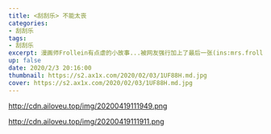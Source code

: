 ```yaml
---
title: <刮刮乐> 不能太丧
categories:
- 刮刮乐
tags: 
- 刮刮乐
excerpt: 漫画师Frollein有点虐的小故事...被网友强行加上了最后一张(ins:mrs.frollein)
up: false
date: 2020/2/3 20:16:00
thumbnail: https://s2.ax1x.com/2020/02/03/1UF88H.md.jpg
cover: https://s2.ax1x.com/2020/02/03/1UF88H.md.jpg
---
```


http://cdn.ailoveu.top/img/20200419111949.png

http://cdn.ailoveu.top/img/20200419111911.png